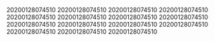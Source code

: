 20200128074510
20200128074510
20200128074510
20200128074510
20200128074510
20200128074510
20200128074510
20200128074510
20200128074510
20200128074510
20200128074510
20200128074510
20200128074510
20200128074510
20200128074510
